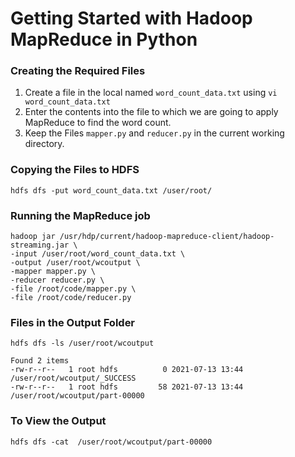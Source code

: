 # Getting Started with Hadoop MapReduce in Python


### Creating the Required Files
1. Create a file in the local named `word_count_data.txt` using ```vi word_count_data.txt```  
2. Enter the contents into the file to which we are going to apply MapReduce to find the word count.
3. Keep the Files `mapper.py` and `reducer.py` in the current working directory. 

### Copying the Files to HDFS
```
hdfs dfs -put word_count_data.txt /user/root/
```

### Running the MapReduce job
```
hadoop jar /usr/hdp/current/hadoop-mapreduce-client/hadoop-streaming.jar \
-input /user/root/word_count_data.txt \
-output /user/root/wcoutput \
-mapper mapper.py \
-reducer reducer.py \
-file /root/code/mapper.py \
-file /root/code/reducer.py
```

### Files in the Output Folder
```
hdfs dfs -ls /user/root/wcoutput
```

`Found 2 items` <br />
`-rw-r--r--   1 root hdfs          0 2021-07-13 13:44 /user/root/wcoutput/_SUCCESS` <br />
`-rw-r--r--   1 root hdfs         58 2021-07-13 13:44 /user/root/wcoutput/part-00000` <br />


### To View the Output
```
hdfs dfs -cat  /user/root/wcoutput/part-00000
```

